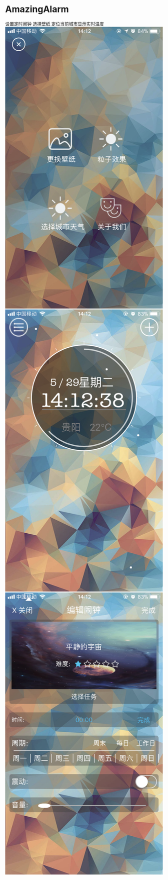 # AmazingAlarm
设置定时闹钟 选择壁纸 定位当前城市显示实时温度
![image](https://github.com/AmazingKuang/AmazingAlarm/blob/master/image/IMG_2428.PNG)
![image1](https://github.com/AmazingKuang/AmazingAlarm/blob/master/image/IMG_2429.PNG)
![image2](https://github.com/AmazingKuang/AmazingAlarm/blob/master/image/IMG_2430.PNG)

